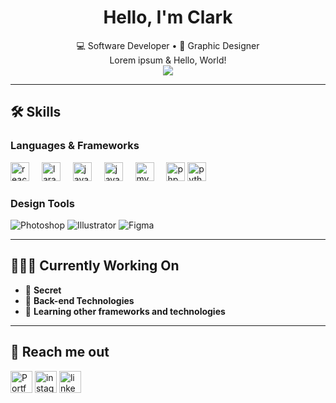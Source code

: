 <!-- GitHub Profile README -->

<h1 align="center">Hello, I'm Clark</h1>

<p align="center">
  💻 Software Developer • 🎨 Graphic Designer <br>
  Lorem ipsum & Hello, World!<br>
  <img src="https://komarev.com/ghpvc/?username=clarkkkkkkk&style=flat-square&color=red" />
</p>

---

## 🛠️ Skills

### Languages & Frameworks

<div align="left">
  <img src="https://cdn.jsdelivr.net/gh/devicons/devicon/icons/react/react-original.svg" height="30" alt="react logo"  />
  <img width="12" />
  <img src="https://cdn.jsdelivr.net/gh/devicons/devicon/icons/laravel/laravel-original.svg" height="30" alt="laravel logo"  />
  <img width="12" />
  <img src="https://cdn.jsdelivr.net/gh/devicons/devicon/icons/javascript/javascript-original.svg" height="30" alt="javascript logo"  />
  <img width="12" />
  <img src="https://cdn.jsdelivr.net/gh/devicons/devicon/icons/java/java-original.svg" height="30" alt="java logo"  />
  <img width="12" />
  <img src="https://cdn.jsdelivr.net/gh/devicons/devicon/icons/mysql/mysql-original.svg" height="30" alt="mysql logo"  />
  <img width="12" />
  <img src="https://cdn.jsdelivr.net/gh/devicons/devicon/icons/php/php-original.svg" height="30" alt="php logo"  />
  <img src="https://cdn.jsdelivr.net/gh/devicons/devicon/icons/python/python-original.svg" height="30" alt="python logo"  />
  <img width="12" />
</div>


### Design Tools
![Photoshop](https://img.shields.io/badge/-Photoshop-31A8FF?style=flat&logo=adobe-photoshop&logoColor=white)
![Illustrator](https://img.shields.io/badge/-Illustrator-FF9A00?style=flat&logo=adobe-illustrator&logoColor=white)
![Figma](https://img.shields.io/badge/-Figma-F24E1E?style=flat&logo=figma&logoColor=white)

---

## 👨🏻‍💻 Currently Working On

- 🤫 **Secret**
- 🔧 **Back-end Technologies**
- 🌱 **Learning other frameworks and technologies**

---

## 🚀 Reach me out
<div align="left">
  <a href="https://clarkdev.pages.dev/" target="_blank"><img src="https://img.shields.io/static/v1?message=Portfolio&logo=github&label=&color=24292E&logoColor=white&labelColor=&style=for-the-badge" height="35" alt="Portfolio" /></a>
  <a href="https://www.instagram.com/ckent.ible/" target="_blank"><img src="https://img.shields.io/static/v1?message=Instagram&logo=instagram&label=&color=E4405F&logoColor=white&labelColor=&style=for-the-badge" height="35" alt="instagram logo"  /></a>
  <a href="https://www.linkedin.com/in/clarkkentibale/" target="_blank"><img src="https://img.shields.io/static/v1?message=LinkedIn&logo=linkedin&label=&color=0077B5&logoColor=white&labelColor=&style=for-the-badge" height="35" alt="linkedin logo"  /></a>
</div>
